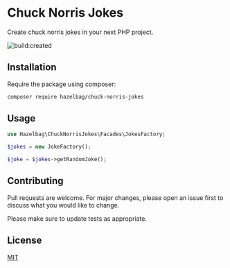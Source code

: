 # Chuck Norris Jokes

Create chuck norris jokes in your next PHP project.

<img src="https://app.travis-ci.com/hazelbag/chuck-norris-jokes.svg?branch=main&amp;status=created" alt="build:created">

## Installation

Require the package using composer:

```bash
composer require hazelbag/chuck-norris-jokes
```

## Usage

```php
use Hazelbag\ChuckNorrisJokes\Facades\JokesFactory;

$jokes = new JokeFactory();

$joke = $jokes->getRandomJoke();
```

## Contributing
Pull requests are welcome. For major changes, please open an issue first to discuss what you would like to change.

Please make sure to update tests as appropriate.

## License
[MIT](./LICENSE.md)